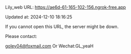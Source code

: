 Lily_web URL: https://ae6d-61-165-102-156.ngrok-free.app

Updated at: 2024-12-10 18:16:25

If you cannot open this URL, the server might be down.

Please contact: 

goley04@foxmail.com Or Wechat:GL_yeaH